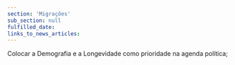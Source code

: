 ```yaml
---
section: 'Migrações'
sub_section: null
fulfilled_date:
links_to_news_articles:
---
```


Colocar a Demografia e a Longevidade como prioridade na agenda política;